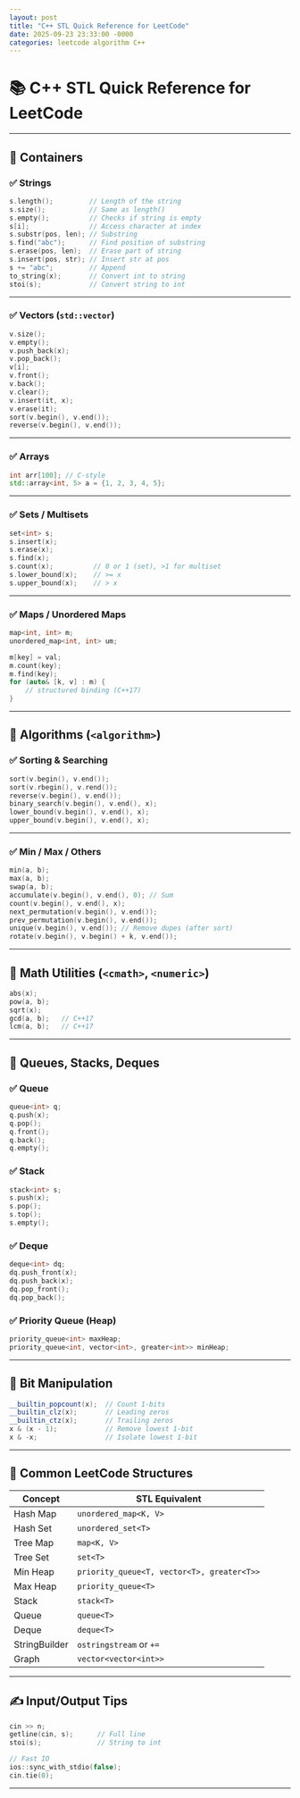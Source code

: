 ```yaml
---
layout: post
title: "C++ STL Quick Reference for LeetCode"
date: 2025-09-23 23:33:00 -0000
categories: leetcode algorithm C++
---
```


# 📚 C++ STL Quick Reference for LeetCode

---

## 🧰 Containers

### ✅ Strings

```cpp
s.length();         // Length of the string
s.size();           // Same as length()
s.empty();          // Checks if string is empty
s[i];               // Access character at index
s.substr(pos, len); // Substring
s.find("abc");      // Find position of substring
s.erase(pos, len);  // Erase part of string
s.insert(pos, str); // Insert str at pos
s += "abc";         // Append
to_string(x);       // Convert int to string
stoi(s);            // Convert string to int
```

---

### ✅ Vectors (`std::vector`)

```cpp
v.size();
v.empty();
v.push_back(x);
v.pop_back();
v[i];
v.front();
v.back();
v.clear();
v.insert(it, x);
v.erase(it);
sort(v.begin(), v.end());
reverse(v.begin(), v.end());
```

---

### ✅ Arrays

```cpp
int arr[100]; // C-style
std::array<int, 5> a = {1, 2, 3, 4, 5};
```

---

### ✅ Sets / Multisets

```cpp
set<int> s;
s.insert(x);
s.erase(x);
s.find(x);
s.count(x);          // 0 or 1 (set), >1 for multiset
s.lower_bound(x);    // >= x
s.upper_bound(x);    // > x
```

---

### ✅ Maps / Unordered Maps

```cpp
map<int, int> m;
unordered_map<int, int> um;

m[key] = val;
m.count(key);
m.find(key);
for (auto& [k, v] : m) {
    // structured binding (C++17)
}
```

---

## 🔄 Algorithms (`<algorithm>`)

### ✅ Sorting & Searching

```cpp
sort(v.begin(), v.end());
sort(v.rbegin(), v.rend());
reverse(v.begin(), v.end());
binary_search(v.begin(), v.end(), x);
lower_bound(v.begin(), v.end(), x);
upper_bound(v.begin(), v.end(), x);
```

---

### ✅ Min / Max / Others

```cpp
min(a, b);
max(a, b);
swap(a, b);
accumulate(v.begin(), v.end(), 0); // Sum
count(v.begin(), v.end(), x);
next_permutation(v.begin(), v.end());
prev_permutation(v.begin(), v.end());
unique(v.begin(), v.end()); // Remove dupes (after sort)
rotate(v.begin(), v.begin() + k, v.end());
```

---

## 📐 Math Utilities (`<cmath>`, `<numeric>`)

```cpp
abs(x);
pow(a, b);
sqrt(x);
gcd(a, b);   // C++17
lcm(a, b);   // C++17
```

---

## 🧵 Queues, Stacks, Deques

### ✅ Queue

```cpp
queue<int> q;
q.push(x);
q.pop();
q.front();
q.back();
q.empty();
```

### ✅ Stack

```cpp
stack<int> s;
s.push(x);
s.pop();
s.top();
s.empty();
```

### ✅ Deque

```cpp
deque<int> dq;
dq.push_front(x);
dq.push_back(x);
dq.pop_front();
dq.pop_back();
```

### ✅ Priority Queue (Heap)

```cpp
priority_queue<int> maxHeap;
priority_queue<int, vector<int>, greater<int>> minHeap;
```

---

## 🧠 Bit Manipulation

```cpp
__builtin_popcount(x);  // Count 1-bits
__builtin_clz(x);       // Leading zeros
__builtin_ctz(x);       // Trailing zeros
x & (x - 1);            // Remove lowest 1-bit
x & -x;                 // Isolate lowest 1-bit
```

---

## 📌 Common LeetCode Structures

| Concept       | STL Equivalent              |
|--------------|------------------------------|
| Hash Map     | `unordered_map<K, V>`         |
| Hash Set     | `unordered_set<T>`            |
| Tree Map     | `map<K, V>`                   |
| Tree Set     | `set<T>`                      |
| Min Heap     | `priority_queue<T, vector<T>, greater<T>>` |
| Max Heap     | `priority_queue<T>`           |
| Stack        | `stack<T>`                    |
| Queue        | `queue<T>`                    |
| Deque        | `deque<T>`                    |
| StringBuilder| `ostringstream` or `+=`       |
| Graph        | `vector<vector<int>>`         |

---

## ✍️ Input/Output Tips

```cpp
cin >> n;
getline(cin, s);      // Full line
stoi(s);              // String to int

// Fast IO
ios::sync_with_stdio(false);
cin.tie(0);
```

---
